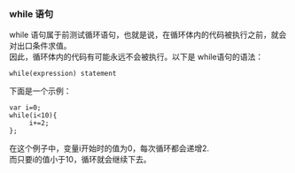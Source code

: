 ### while 语句

while 语句属于前测试循环语句，也就是说，在循环体内的代码被执行之前，就会对出口条件求值。  
因此，循环体内的代码有可能永远不会被执行。以下是 while语句的语法：

	while(expression) statement

下面是一个示例：

	var i=0;
    while(i<10){
         i+=2;
    };

在这个例子中，变量i开始时的值为0，每次循环都会递增2.  
而只要i的值小于10，循环就会继续下去。